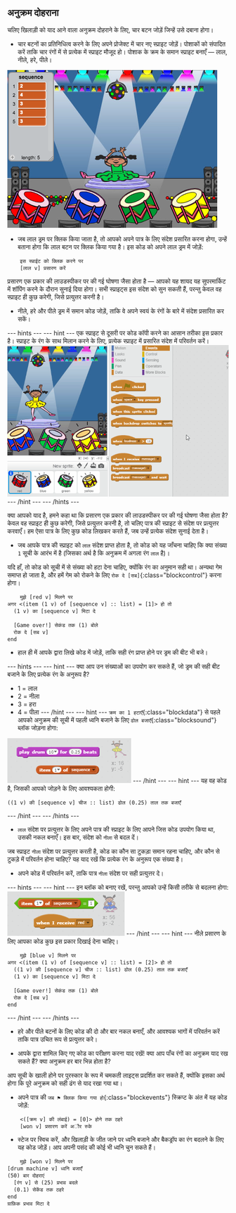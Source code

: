 ## अनुक्रम दोहराना

चलिए खिलाड़ी को याद आने वाला अनुक्रम दोहराने के लिए, चार बटन जोड़ें जिन्हें उसे दबाना होगा।

+ चार बटनों का प्रतिनिधित्व करने के लिए अपने प्रोजेक्ट में चार नए स्प्राइट जोड़ें। पोशाकों को संपादित करें ताकि चार रंगों में से प्रत्येक में स्प्राइट मौजूद हो। पोशाक के क्रम के समान स्प्राइट बनाएँ — लाल, नीले, हरे, पीले।

![screenshot](images/colour-drums.png)

+ जब लाल ड्रम पर क्लिक किया जाता है, तो आपको अपने पात्र के लिए संदेश प्रसारित करना होगा, उन्हें बताना होगा कि लाल बटन पर क्लिक किया गया है। इस कोड को अपने लाल ड्रम में जोड़ें:

```blocks
	इस स्प्राईट को क्लिक करने पर
	[लाल v] प्रसारण करें
```

प्रसारण एक प्रकार की लाउडस्पीकर पर की गई घोषणा जैसा होता है — आपको यह शायद यह सुपरमार्किट में शॉपिंग करने के दौरान सुनाई दिया होगा। सभी स्प्राइट्स इस संदेश को सुन सकती हैं, परन्तु केवल वह स्प्राइट ही कुछ करेगी, जिसे प्रत्युत्तर करनी है।

+ नीले, हरे और पीले ड्रम में समान कोड जोड़ें, ताकि वे अपने स्वयं के रंगों के बारे में संदेश प्रसारित कर सकें।

--- hints ---
--- hint ---
एक स्प्राइट से दूसरी पर कोड कॉपी करने का आसान तरीका इस प्रकार है। स्प्राइट के रंग के साथ मिलान करने के लिए, प्रत्येक स्प्राइट में प्रसारित संदेश में परिवर्तन करें।
![Duplicate the code](images/broadcast-duplicate.gif)
--- /hint ---
--- /hints ---

क्या आपको याद है, हमने कहा था कि प्रसारण एक प्रकार की लाउडस्पीकर पर की गई घोषणा जैसा होता है? केवल वह स्प्राइट ही कुछ करेगी, जिसे प्रत्युत्तर करनी है, तो चलिए पात्र की स्प्राइट से संदेश पर प्रत्युत्तर करवाएँ। हम ऐसा पात्र के लिए कुछ कोड लिखकर करते हैं, जब उन्हें प्रत्येक संदेश सुनाई देता है।

 + जब आपके पात्र की स्प्राइट को `लाल` संदेश प्राप्त होता है, तो कोड को यह जाँचना चाहिए कि क्या संख्या `1` सूची के आरंभ में है (जिसका अर्थ है कि अनुक्रम में अगला रंग `लाल` है)।

 यदि हाँ, तो कोड को सूची में से संख्या को हटा देना चाहिए, क्योंकि रंग का अनुमान सही था। अन्यथा गेम समाप्त हो जाता है, और हमें गेम को रोकने के लिए `रोक दे [सब]`{:class="blockcontrol"} करना होगा।

```blocks
	मुझे [red v] मिलने पर
अगर <(item (1 v) of [sequence v] :: list) = [1]> हो तो 
  (1 v) का [sequence v] मिटा दे

  [Game over!] सेकंड तक (1) बोले
  रोक दे [सब v]
end
```

+ हाल ही में आपके द्वारा लिखे कोड में जोड़ें, ताकि सही रंग प्राप्त होने पर ड्रम की बीट भी बजे।

--- hints ---
--- hint ---
क्या आप उन संख्याओं का उपयोग कर सकते हैं, जो ड्रम की सही बीट बजाने के लिए प्रत्येक रंग के अनुरूप है?
+ 1 = लाल
+ 2 = नीला
+ 3 = हरा
+ 4 = पीला
--- /hint ---
--- hint ---
`क्रम का 1 हटाएँ`{:class="blockdata"} से पहले आपको अनुक्रम की सूची में पहली ध्वनि बजाने के लिए `ढोल बजाएँ`{:class="blocksound"} ब्लॉक जोड़ना होगा:

![Play drum](images/hint-play-drum.png)
--- /hint ---
--- hint ---
यह वह कोड है, जिसकी आपको जोड़ने के लिए आवश्यकता होगी:

```blocks
((1 v) की [sequence v] चीज :: list) ढोल (0.25) ताल तक बजाएँ
```
--- /hint ---
--- /hints ---

+ `लाल` संदेश पर प्रत्युत्तर के लिए अपने पात्र की स्प्राइट के लिए आपने जिस कोड उपयोग किया था, उसकी नकल बनाएँ। इस बार, संदेश को `नीला` से बदल दें।

जब स्प्राइट `नीला` संदेश पर प्रत्युत्तर करती है, कोड का कौन सा टुकड़ा समान रहना चाहिए, और कौन से टुकड़े में परिवर्तन होना चाहिए? यह याद रखें कि प्रत्येक रंग के अनुरूप एक संख्या है।

+ अपने कोड में परिवर्तन करें, ताकि पात्र `नीला` संदेश पर सही प्रत्युत्तर दे।

--- hints ---
--- hint ---
इन ब्लॉक को बनाए रखें, परन्तु आपको उन्हें किसी तरीके से बदलना होगा:
![Change these blocks](images/hint-change-blocks.png)
--- /hint ---
--- hint ---
नीले प्रसारण के लिए आपका कोड कुछ इस प्रकार दिखाई देना चाहिए।

```blocks
	मुझे [blue v] मिलने पर
अगर <(item (1 v) of [sequence v] :: list) = [2]> हो तो 
  ((1 v) की [sequence v] चीज :: list) ढोल (0.25) ताल तक बजाएँ
  (1 v) का [sequence v] मिटा दे

  [Game over!] सेकंड तक (1) बोले
  रोक दे [सब v]
end
```

--- /hint ---
--- /hints ---

+ हरे और पीले बटनों के लिए कोड की दो और बार नकल बनाएँ, और आवश्यक भागों में परिवर्तन करें ताकि पात्र उचित रूप से प्रत्युत्तर करे।

+ आपके द्वारा शामिल किए गए कोड का परीक्षण करना याद रखें! क्या आप पाँच रंगों का अनुक्रम याद रख सकते हैं? क्या अनुक्रम हर बार भिन्न होता है?

आप सूची के खाली होने पर पुरस्कार के रूप में चमकती लाइट्स प्रदर्शित कर सकते हैं, क्योंकि इसका अर्थ होगा कि पूरे अनुक्रम को सही ढंग से याद रखा गया था।

+ अपने पात्र की `जब ⚑ क्लिक किया गया हो`{:class="blockevents"} स्क्रिप्ट के अंत में यह कोड जोड़ें:

```blocks
	<([क्रम v] की लंबाई) = [0]> होने तक ठहरे
	[won v] प्रसारण करें अौर रुके
```

+ स्टेज पर स्विच करें, और खिलाड़ी के जीत जाने पर ध्वनि बजाने और बैकड्रॉप का रंग बदलने के लिए यह कोड जोड़ें। आप अपनी पसंद की कोई भी ध्वनि चुन सकते हैं।

```blocks
	मुझे [won v] मिलने पर
[drum machine v] ध्वनि बजाएँ
(50) बार दोहराएं 
  [रंग v] से (25) प्रभाव बदले
  (0.1) सेकेंड तक ठहरे
end
ग्राफ़िक प्रभाव मिटा दे
```
